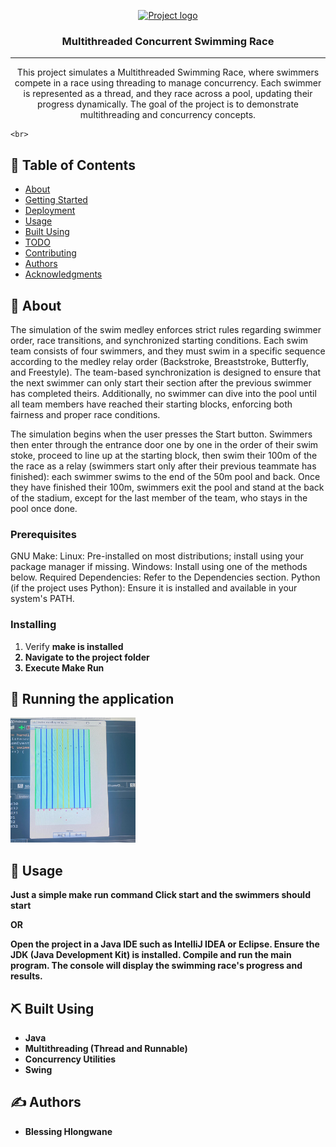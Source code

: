 <p align="center">
  <a href="" rel="noopener">
 <img width=200px height=200px src="https://i.imgur.com/6wj0hh6.jpg" alt="Project logo"></a>
</p>

<h3 align="center">Multithreaded Concurrent Swimming Race</h3>


---

<p align="center">This project simulates a Multithreaded Swimming Race, where swimmers compete in a race using threading to manage concurrency. Each swimmer is represented as a thread, and they race across a pool, updating their progress dynamically. The goal of the project is to demonstrate multithreading and concurrency concepts.

    <br> 
</p>

## 📝 Table of Contents

- [About](#about)
- [Getting Started](#getting_started)
- [Deployment](#deployment)
- [Usage](#usage)
- [Built Using](#built_using)
- [TODO](../TODO.md)
- [Contributing](../CONTRIBUTING.md)
- [Authors](#authors)
- [Acknowledgments](#acknowledgement)

## 🧐 About <a name = "about"></a>
The simulation of the swim medley enforces strict rules regarding swimmer order, race transitions,
and synchronized starting conditions. Each swim team consists of four swimmers, and they must
swim in a specific sequence according to the medley relay order (Backstroke, Breaststroke,
Butterfly, and Freestyle). The team-based synchronization is designed to ensure that the next
swimmer can only start their section after the previous swimmer has completed theirs.
Additionally, no swimmer can dive into the pool until all team members have reached their starting
blocks, enforcing both fairness and proper race conditions.


The simulation begins when the user presses the Start button.
Swimmers then enter through the entrance door one by one in the order of their swim stoke,
proceed to line up at the starting block, then swim their 100m of the the race as a relay
(swimmers start only after their previous teammate has finished): each swimmer swims to the
end of the 50m pool and back. Once they have finished their 100m, swimmers exit the pool
and stand at the back of the stadium, except for the last member of the team, who stays in the
pool once done.

### Prerequisites

GNU Make:
Linux: Pre-installed on most distributions; install using your package manager if missing.
Windows: Install using one of the methods below.
Required Dependencies: Refer to the Dependencies section.
Python (if the project uses Python): Ensure it is installed and available in your system's PATH.

### Installing

1. Verify <b>make<b> is installed
2. Navigate to the project folder
3. Execute Make Run

## 🔧 Running the application <a name = "tests"></a>

<img width=200px height=200px src="screenshot.jpeg">


## 🎈 Usage <a name="usage"></a>

Just a simple make run command 
Click start and the swimmers should start

OR

Open the project in a Java IDE such as IntelliJ IDEA or Eclipse.
Ensure the JDK (Java Development Kit) is installed.
Compile and run the main program.
The console will display the swimming race's progress and results.


## ⛏️ Built Using <a name = "built_using"></a>

- Java
- Multithreading (Thread and Runnable)
- Concurrency Utilities
- Swing

## ✍️ Authors <a name = "authors"></a>

- Blessing Hlongwane
